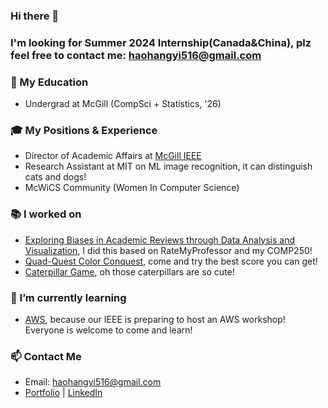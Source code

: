 ### Hi there 👋
### I'm looking for Summer 2024 Internship(Canada&China), plz feel free to contact me: haohangyi516@gmail.com

<!--
**HathawayQAQ/HathawayQAQ** is a ✨ _special_ ✨ repository because its `README.md` (this file) appears on your GitHub profile.
-->
### 🏫 My Education
- Undergrad at McGill (CompSci + Statistics, '26)
### 🎓 My Positions & Experience
- Director of Academic Affairs at [McGill IEEE](https://ieeemcgill.com/)
- Research Assistant at MIT on ML image recognition, it can distinguish cats and dogs!
- McWiCS Community (Women In Computer Science)
### 📚 I worked on
- [Exploring Biases in Academic Reviews through Data Analysis and Visualization](https://github.com/HathawayQAQ/Exploring-Biases-in-Academic-Reviews-through-Data-Analysis-and-Visualization), I did this based on RateMyProfessor and my COMP250!
- [Quad-Quest Color Conquest](https://github.com/HathawayQAQ/Quad-Quest-Color-Conquest), come and try the best score you can get! 
- [Caterpillar Game](https://github.com/HathawayQAQ/Caterpillar-Game), oh those caterpillars are so cute!
### 🌱 I’m currently learning
- [AWS](https://github.com/aws/aws-cli), because our IEEE is preparing to host an AWS workshop! Everyone is welcome to come and learn!
### 📫 Contact Me
-  Email: haohangyi516@gmail.com
- [Portfolio](http://hangyihao.me:32045/) | [LinkedIn](https://www.linkedin.com/in/hangyihao/)


